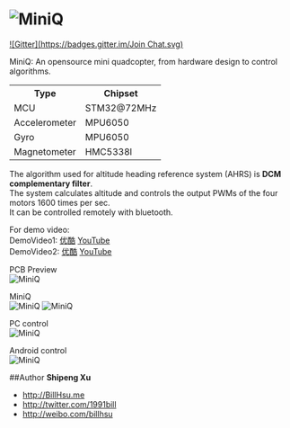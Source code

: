 ![MiniQ](https://github.com/billhsu/MiniQ/raw/master/doc/MiniQ_Logo.png)
=====

[![Gitter](https://badges.gitter.im/Join Chat.svg)](https://gitter.im/billhsu/MiniQ?utm_source=badge&utm_medium=badge&utm_campaign=pr-badge&utm_content=badge)

MiniQ: An opensource mini quadcopter, from hardware design to control algorithms.

<table>
  <tr>
    <th>Type</th><th>Chipset</th>
  </tr>
  <tr>
    <td>MCU</td><td>STM32@72MHz</td>
  </tr>
  <tr>
    <td>Accelerometer</td><td>MPU6050</td>
  </tr>
  <tr>
    <td>Gyro</td><td>MPU6050</td>
  </tr>
  <tr>
    <td>Magnetometer</td><td>HMC5338l</td>
  </tr>
</table>

The algorithm used for altitude heading reference system (AHRS) is **DCM complementary filter**.  
The system calculates altitude and controls the output PWMs of the four motors 1600 times per sec.  
It can be controlled remotely with bluetooth.

For demo video:  
DemoVideo1: [优酷](http://v.youku.com/v_show/id_XNTc0MTE5NjY0.html) [YouTube](http://www.youtube.com/watch?v=iOF2OyRmbeg)  
DemoVideo2: [优酷](http://v.youku.com/v_show/id_XNTczOTY4NDIw.html) [YouTube](http://www.youtube.com/watch?v=TcqmwWvhcKs)

PCB Preview  
![MiniQ](https://github.com/billhsu/MiniQ/raw/master/doc/MiniQ_PCB.PNG)

MiniQ  
![MiniQ](https://github.com/billhsu/MiniQ/raw/master/doc/MiniQ.jpg)
![MiniQ](https://github.com/billhsu/MiniQ/raw/master/doc/pcb.jpg)

PC control  
![MiniQ](https://github.com/billhsu/MiniQ/raw/master/doc/AHRS_Viewer.png)

Android control  
![MiniQ](https://github.com/billhsu/MiniQ/raw/master/doc/android.png)

##Author
**Shipeng Xu**

+ http://BillHsu.me
+ http://twitter.com/1991bill
+ http://weibo.com/billhsu

